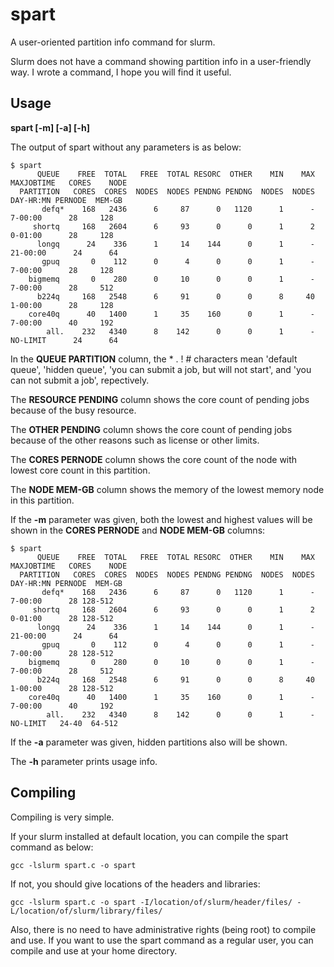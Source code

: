 # spart
A user-oriented partition info command for slurm.

Slurm does not have a command showing partition info in a user-friendly way.
I wrote a command, I hope you will find it useful. 

## Usage

**spart [-m] [-a] [-h]**


The output of spart without any parameters is as below:

```
$ spart
      QUEUE    FREE  TOTAL   FREE  TOTAL RESORC  OTHER    MIN    MAX MAXJOBTIME   CORES    NODE
  PARTITION   CORES  CORES  NODES  NODES PENDNG PENDNG  NODES  NODES  DAY-HR:MN PERNODE  MEM-GB
       defq*    168   2436      6     87      0   1120      1      -    7-00:00      28     128
     shortq     168   2604      6     93      0      0      1      2    0-01:00      28     128
      longq      24    336      1     14    144      0      1      -   21-00:00      24      64
       gpuq       0    112      0      4      0      0      1      -    7-00:00      28     128
    bigmemq       0    280      0     10      0      0      1      -    7-00:00      28     512
      b224q     168   2548      6     91      0      0      8     40    1-00:00      28     128
    core40q      40   1400      1     35    160      0      1      -    7-00:00      40     192
        all.    232   4340      8    142      0      0      1      -   NO-LIMIT      24      64
 ```
 In the **QUEUE PARTITION** column, the * . ! #  characters mean 'default queue', 'hidden queue', 'you can submit a job, but will not start', and 'you can not submit a job', repectively.
 
 The **RESOURCE PENDING** column shows the core count of pending jobs because of the busy resource. 

 The **OTHER PENDING** column shows the core count of pending jobs because of the other reasons such as license or other limits. 

 The **CORES PERNODE** column shows the core count of the node with lowest core count in this partition.

 The **NODE MEM-GB** column shows the memory of the lowest memory node in this partition.

 If the **-m** parameter was given, both the lowest and highest values will be shown in the **CORES PERNODE** and **NODE MEM-GB** columns:

```
$ spart
      QUEUE    FREE  TOTAL   FREE  TOTAL RESORC  OTHER    MIN    MAX MAXJOBTIME   CORES    NODE
  PARTITION   CORES  CORES  NODES  NODES PENDNG PENDNG  NODES  NODES  DAY-HR:MN PERNODE  MEM-GB
       defq*    168   2436      6     87      0   1120      1      -    7-00:00      28 128-512
     shortq     168   2604      6     93      0      0      1      2    0-01:00      28 128-512
      longq      24    336      1     14    144      0      1      -   21-00:00      24      64
       gpuq       0    112      0      4      0      0      1      -    7-00:00      28 128-512
    bigmemq       0    280      0     10      0      0      1      -    7-00:00      28     512
      b224q     168   2548      6     91      0      0      8     40    1-00:00      28 128-512
    core40q      40   1400      1     35    160      0      1      -    7-00:00      40     192
        all.    232   4340      8    142      0      0      1      -   NO-LIMIT   24-40  64-512
 ```

 If the **-a** parameter was given, hidden partitions also will be shown.

 The **-h** parameter prints usage info.


 
 ## Compiling

 Compiling is very simple.

 If your slurm installed at default location, you can compile the spart command as below:

 ```gcc -lslurm spart.c -o spart```

 If not, you should give locations of the headers and libraries:

 ```gcc -lslurm spart.c -o spart -I/location/of/slurm/header/files/ -L/location/of/slurm/library/files/```

 
 Also, there is no need to have administrative rights (being root) to compile and use. If you want to use the spart command as a regular user, you can compile and use at your home directory.


